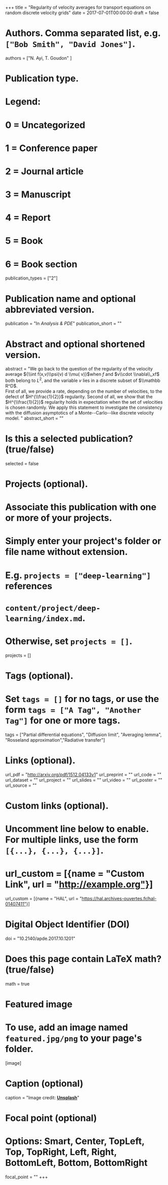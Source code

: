 +++
title = "Regularity of velocity averages for transport equations on random discrete velocity grids"
date = 2017-07-01T00:00:00
draft = false

# Authors. Comma separated list, e.g. `["Bob Smith", "David Jones"]`.
authors = ["N. Ayi, T. Goudon" ]

# Publication type.
# Legend:
# 0 = Uncategorized
# 1 = Conference paper
# 2 = Journal article
# 3 = Manuscript
# 4 = Report
# 5 = Book
# 6 = Book section
publication_types = ["2"]

# Publication name and optional abbreviated version.
publication = "In *Analysis & PDE*"
publication_short = ""

# Abstract and optional shortened version.
abstract = "We go back to the question of the regularity of  the velocity average ${\\int f(x,v)\\psi(v) d \\mu( v)}$when $f$ and $v\\cdot \\nabla\\_xf$ both belong to $L^2$, and the variable $v$ lies in a discrete subset of $\\mathbb R^D$. <br> First of all, we provide a rate, depending on the number of velocities, to the defect of $H^{\\frac{1}{2}}$ regularity. Second of all, we show that the $H^{\\frac{1}{2}}$ regularity holds in expectation when the set of velocities is chosen randomly. We apply this statement to investigate the consistency with the diffusion asymptotics of a Monte--Carlo--like discrete velocity model. "
abstract_short = ""

# Is this a selected publication? (true/false)
selected = false

# Projects (optional).
#   Associate this publication with one or more of your projects.
#   Simply enter your project's folder or file name without extension.
#   E.g. `projects = ["deep-learning"]` references 
#   `content/project/deep-learning/index.md`.
#   Otherwise, set `projects = []`.
projects = []

# Tags (optional).
#   Set `tags = []` for no tags, or use the form `tags = ["A Tag", "Another Tag"]` for one or more tags.
tags = ["Partial differential equations",  "Diffusion limit",  "Averaging lemma", "Rosseland approximation","Radiative transfer"]

# Links (optional).
url_pdf = "http://arxiv.org/pdf/1512.04133v1"
url_preprint = ""
url_code = ""
url_dataset = ""
url_project = ""
url_slides = ""
url_video = ""
url_poster = ""
url_source = ""

# Custom links (optional).
#   Uncomment line below to enable. For multiple links, use the form `[{...}, {...}, {...}]`.
# url_custom = [{name = "Custom Link", url = "http://example.org"}]
url_custom = [{name = "HAL", url = "https://hal.archives-ouvertes.fr/hal-01407411"}]

# Digital Object Identifier (DOI)
doi = "10.2140/apde.2017.10.1201"

# Does this page contain LaTeX math? (true/false)
math = true

# Featured image
# To use, add an image named `featured.jpg/png` to your page's folder. 
[image]
  # Caption (optional)
  caption = "Image credit: [**Unsplash**](https://unsplash.com/photos/jdD8gXaTZsc)"

  # Focal point (optional)
  # Options: Smart, Center, TopLeft, Top, TopRight, Left, Right, BottomLeft, Bottom, BottomRight
  focal_point = ""
+++


